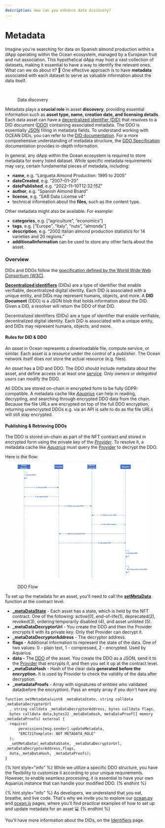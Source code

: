 ```yaml
---
description: How can you enhance data discovery?
---
```


# Metadata

Imagine you're searching for data on Spanish almond production within a dApp operating within the Ocean ecosystem, managed by a European fruit and nut association. This hypothetical dApp may host a vast collection of datasets, making it essential to have a way to identify the relevant ones. What can we do about it? :thinking: One effective approach is to have **metadata** associated with each dataset to serve as valuable information about the data itself.

<figure><img src="../.gitbook/assets/data_everywhere.gif" alt=""><figcaption><p>Data discovery</p></figcaption></figure>

Metadata plays a **crucial role** in asset **discovery**, providing essential information such as **asset type, name, creation date, and licensing details**. Each data asset can have a [decentralized identifier (DID)](identifiers.md) that resolves to a DID document ([DDO](ddo-specification.md)) containing associated metadata. The DDO is essentially [JSON](https://www.json.org/) filling in metadata fields. To understand working with OCEAN DIDs, you can refer to the [DID documentation](identifiers.md). For a more comprehensive understanding of metadata structure, the [DDO Specification](ddo-specification.md) documentation provides in-depth information.

In general, any dApp within the Ocean ecosystem is required to store metadata for every listed dataset. While specific metadata requirements may vary, certain fundamental pieces of metadata, including:

* **name**, e.g. “Largueta Almond Production: 1995 to 2005”
* **dateCreated**, e.g. “2007–01–20”
* **datePublished**, e.g. “2022–11–10T12:32:15Z”
* **author**, e.g. “Spanish Almond Board”
* **license**, e.g. “SAB Data License v4”
* technical information about the **files**, such as the content type.

Other metadata might also be available. For example:

* **categories**, e.g. \[“agriculture”, “economics”]
* **tags**, e.g. \[“Europe”, “Italy”, “nuts”, “almonds”]
* **description**, e.g. “2002 Italian almond production statistics for 14 varieties and 20 regions.”
* **additionalInformation** can be used to store any other facts about the asset.

### **Overview**

DIDs and DDOs follow the [specification defined by the World Wide Web Consortium (W3C)](https://w3c-ccg.github.io/did-spec/).

[**Decentralized identifiers**](identifiers.md) (DIDs) are a type of identifier that enable verifiable, decentralized digital identity. Each DID is associated with a unique entity, and DIDs may represent humans, objects, and more. A **DID Document** (DDO) is a JSON blob that holds information about the DID. Given a DID, a _resolver_ will return the DDO of that DID.

Decentralized identifiers (DIDs) are a type of identifier that enable verifiable, decentralized digital identity. Each DID is associated with a unique entity, and DIDs may represent humans, objects, and more.

#### Rules for DID & DDO

An _asset_ in Ocean represents a downloadable file, compute service, or similar. Each asset is a _resource_ under the control of a _publisher_. The Ocean network itself does _not_ store the actual resource (e.g. files).

An _asset_ has a DID and DDO. The DDO should include metadata about the asset, and define access in at least one [service](did-ddo.md#services). Only _owners_ or _delegated users_ can modify the DDO.

All DDOs are stored on-chain in encrypted form to be fully GDPR-compatible. A metadata cache like [_Aquarius_](aquarius/) can help in reading, decrypting, and searching through encrypted DDO data from the chain. Because the file URLs are encrypted on top of the full DDO encryption, returning unencrypted DDOs e.g. via an API is safe to do as the file URLs will still stay encrypted.

#### Publishing & Retrieving DDOs

The DDO is stored on-chain as part of the NFT contract and stored in encrypted form using the private key of the [_Provider_](provider/). To resolve it, a metadata cache like [_Aquarius_](aquarius/) must query the [Provider](provider/) to decrypt the DDO.

Here is the flow:

<figure><img src="../.gitbook/assets/DDO Flow.jpg" alt=""><figcaption><p>DDO Flow</p></figcaption></figure>

To set up the metadata for an asset, you'll need to call the [**setMetaData**](https://github.com/oceanprotocol/contracts/blob/9e29194d910f28a4f0ef17ce6dc8a70741f63309/contracts/templates/ERC721Template.sol#L247) function at the contract level.&#x20;

* [**\_metaDataState**](ddo-specification.md#state) - Each asset has a state, which is held by the NFT contract. One of the following: active(0), end-of-life(1), deprecated(2), revoked(3), ordering temporarily disabled (4), and asset unlisted (5).
* **\_metaDataDecryptorUrl** - You create the DDO and then the Provider encrypts it with its private key. Only that Provider can decrypt it.
* **\_metaDataDecryptorAddress** - The decryptor address.
* **flags** - Additional information to represent the state of the data. One of two values: 0 - plain text, 1 - compressed, 2 - encrypted. Used by Aquarius.
* **data -** The [DDO](ddo-specification.md) of the asset. You create the DDO as a JSON, send it to the [Provider](provider/) that encrypts it, and then you set it up at the contract level.
* **\_metaDataHash** - Hash of the clear data **generated before the encryption.** It is used by Provider to check the validity of the data after decryption.
* **\_metadataProofs** - Array with signatures of entities who validated data(before the encryption). Pass an empty array if you don't have any.

```solidity
function setMetadata(uint8 _metaDataState, string calldata _metaDataDecryptorUrl
  , string calldata _metaDataDecryptorAddress, bytes calldata flags, 
  bytes calldata data,bytes32 _metaDataHash, metaDataProof[] memory _metadataProofs) external {
  require(
      permissions[msg.sender].updateMetadata,
      "ERC721Template: NOT METADATA_ROLE"
  );
  _setMetaData(_metaDataState, _metaDataDecryptorUrl, _metaDataDecryptorAddress,flags, 
  data,_metaDataHash, _metadataProofs);
}
```

{% hint style="info" %}
While we utilize a specific DDO structure, you have the flexibility to customize it according to your unique requirements. However, to enable seamless processing, it is essential to have your own Aquarius instance that can handle your modified DDO.
{% endhint %}

{% hint style="info" %}
As developers, we understand that you eat, breathe, and live code. That's why we invite you to explore our [ocean.py](ocean.py/publish-flow.md#publishing-alternatives) and [ocean.js](ocean.js/update-metadata.md) pages, where you'll find practical examples of how to set up and update metadata for an asset :computer:
{% endhint %}

You'll have more information about the DIDs, on the [Identifiers](identifiers.md) page.
